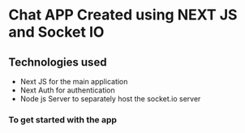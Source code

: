<h1>Chat APP Created using NEXT JS and Socket IO</h1>

<h2>Technologies used</h2>
<ul>
<li>Next JS for the main application</li>
<li>Next Auth for authentication</li>
<li>Node js Server to separately host the socket.io server</li>
</ul>

<h3>To get started with the app</h3>
